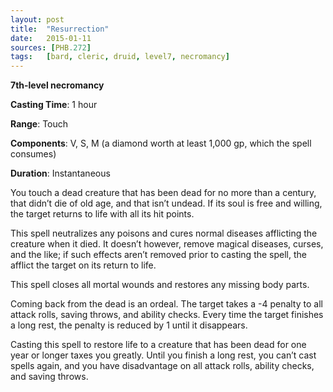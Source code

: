 ```yaml
---
layout: post
title:  "Resurrection"
date:   2015-01-11
sources: [PHB.272]
tags:   [bard, cleric, druid, level7, necromancy]
---
```


**7th-level necromancy**

**Casting Time**: 1 hour

**Range**: Touch

**Components**: V, S, M (a diamond worth at least 1,000 gp, which the spell consumes)

**Duration**: Instantaneous

You touch a dead creature that has been dead for no more than a century, that didn’t die of old age, and that isn’t undead. If its soul is free and willing, the target returns to life with all its hit points.

This spell neutralizes any poisons and cures normal diseases afflicting the creature when it died. It doesn’t however, remove magical diseases, curses, and the like; if such effects aren’t removed prior to casting the spell, the afflict the target on its return to life.

This spell closes all mortal wounds and restores any missing body parts.

Coming back from the dead is an ordeal. The target takes a -4 penalty to all attack rolls, saving throws, and ability checks. Every time the target finishes a long rest, the penalty is reduced by 1 until it disappears.

Casting this spell to restore life to a creature that has been dead for one year or longer taxes you greatly. Until you finish a long rest, you can’t cast spells again, and you have disadvantage on all attack rolls, ability checks, and saving throws.
